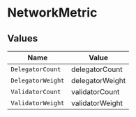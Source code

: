 # NetworkMetric


## Values

| Name              | Value             |
| ----------------- | ----------------- |
| `DelegatorCount`  | delegatorCount    |
| `DelegatorWeight` | delegatorWeight   |
| `ValidatorCount`  | validatorCount    |
| `ValidatorWeight` | validatorWeight   |